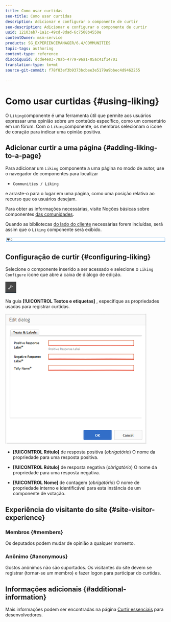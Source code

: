 ```yaml
---
title: Como usar curtidas
seo-title: Como usar curtidas
description: Adicionar e configurar o componente de curtir
seo-description: Adicionar e configurar o componente de curtir
uuid: 12103ab7-1a1c-49cd-8dad-6c7508b4550e
contentOwner: msm-service
products: SG_EXPERIENCEMANAGER/6.4/COMMUNITIES
topic-tags: authoring
content-type: reference
discoiquuid: dcde4e03-78ab-4779-96a1-05ac41f14701
translation-type: tm+mt
source-git-commit: f78f83ef3b9373bcbee3e5179a9bbec4d9462255

---
```



# Como usar curtidas {#using-liking}

O `Liking`componente é uma ferramenta útil que permite aos usuários expressar uma opinião sobre um conteúdo específico, como um comentário em um fórum. Com o `Liking`componente, os membros selecionam o ícone de coração para indicar uma opinião positiva.

## Adicionar curtir a uma página {#adding-liking-to-a-page}

Para adicionar um `Liking` componente a uma página no modo de autor, use o navegador de componentes para localizar

* `Communities / Liking`

e arraste-o para o lugar em uma página, como uma posição relativa ao recurso que os usuários desejam.

Para obter as informações necessárias, visite Noções básicas sobre componentes [das comunidades](basics.md).

Quando as bibliotecas [do lado do cliente](essentials-liking.md#essentials-for-client-side) necessárias forem incluídas, será assim que o `Liking` componente será exibido.

![chlimage_1-93](assets/chlimage_1-93.png)

## Configuração de curtir {#configuring-liking}

Selecione o componente inserido a ser acessado e selecione o `Liking` `Configure` ícone que abre a caixa de diálogo de edição.

![chlimage_1-94](assets/chlimage_1-94.png)

Na guia **[!UICONTROL Textos e etiquetas]** , especifique as propriedades usadas para registrar curtidas.

![chlimage_1-95](assets/chlimage_1-95.png)

* **[!UICONTROL Rótulo]** de resposta positiva (*obrigatório*) O nome da propriedade para uma resposta positiva.

* **[!UICONTROL Rótulo]** de resposta negativa (*obrigatório*) O nome da propriedade para uma resposta negativa.

* **[!UICONTROL Nome]** de contagem (*obrigatório*) O nome de propriedade interno e identificável para esta instância de um componente de votação.

## Experiência do visitante do site {#site-visitor-experience}

### Membros {#members}

Os deputados podem mudar de opinião a qualquer momento.

### Anônimo {#anonymous}

Gostos anônimos não são suportados. Os visitantes do site devem se registrar (tornar-se um membro) e fazer logon para participar do curtidas.

## Informações adicionais {#additional-information}

Mais informações podem ser encontradas na página [Curtir essenciais](essentials-liking.md) para desenvolvedores.
